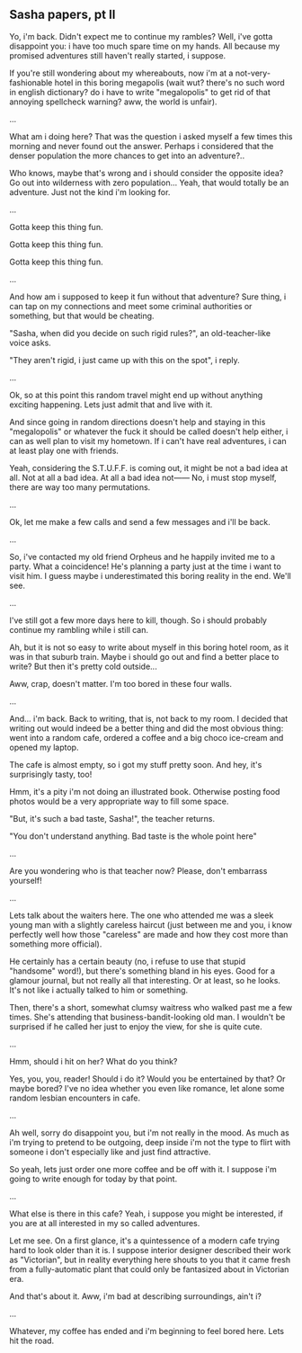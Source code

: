 Sasha papers, pt II
-------------------

Yo, i'm back. Didn't expect me to continue my rambles? Well, i've gotta
disappoint you: i have too much spare time on my hands. All because my promised
adventures still haven't really started, i suppose.

If you're still wondering about my whereabouts, now i'm at a
not-very-fashionable hotel in this boring megapolis (wait wut? there's no such
word in english dictionary? do i have to write "megalopolis" to get rid of that
annoying spellcheck warning? aww, the world is unfair).

...

What am i doing here? That was the question i asked myself a few times this
morning and never found out the answer. Perhaps i considered that the denser
population the more chances to get into an adventure?..

Who knows, maybe that's wrong and i should consider the opposite idea? Go out
into wilderness with zero population... Yeah, that would totally be an
adventure. Just not the kind i'm looking for.

...

Gotta keep this thing fun.

Gotta keep this thing fun.

Gotta keep this thing fun.

...

And how am i supposed to keep it fun without that adventure? Sure thing, i can
tap on my connections and meet some criminal authorities or something, but that
would be cheating.

"Sasha, when did you decide on such rigid rules?", an old-teacher-like voice
asks.

"They aren't rigid, i just came up with this on the spot", i reply.

...

Ok, so at this point this random travel might end up without anything exciting
happening. Lets just admit that and live with it.

And since going in random directions doesn't help and staying in this
"megalopolis" or whatever the fuck it should be called doesn't help either, i
can as well plan to visit my hometown. If i can't have real adventures, i can at
least play one with friends.

Yeah, considering the S.T.U.F.F. is coming out, it might be not a bad idea at
all. Not at all a bad idea. At all a bad idea not—— No, i must stop myself,
there are way too many permutations.

...

Ok, let me make a few calls and send a few messages and i'll be back.

...

So, i've contacted my old friend Orpheus and he happily invited me to a party.
What a coincidence! He's planning a party just at the time i want to visit him.
I guess maybe i underestimated this boring reality in the end. We'll see.

...

I've still got a few more days here to kill, though. So i should probably
continue my rambling while i still can.

Ah, but it is not so easy to write about myself in this boring hotel room, as it
was in that suburb train. Maybe i should go out and find a better place to write?
But then it's pretty cold outside...

Aww, crap, doesn't matter. I'm too bored in these four walls.

...

And... i'm back. Back to writing, that is, not back to my room. I decided that
writing out would indeed be a better thing and did the most obvious thing: went
into a random cafe, ordered a coffee and a big choco ice-cream and opened my
laptop.

The cafe is almost empty, so i got my stuff pretty soon. And hey, it's
surprisingly tasty, too!

Hmm, it's a pity i'm not doing an illustrated book. Otherwise posting food
photos would be a very appropriate way to fill some space.

"But, it's such a bad taste, Sasha!", the teacher returns.

"You don't understand anything. Bad taste is the whole point here"

...

Are you wondering who is that teacher now? Please, don't embarrass yourself!

...

Lets talk about the waiters here. The one who attended me was a sleek young man
with a slightly careless haircut (just between me and you, i know perfectly well
how those "careless" are made and how they cost more than something more
official).

He certainly has a certain beauty (no, i refuse to use that stupid "handsome"
word!), but there's something bland in his eyes. Good for a glamour journal, but
not really all that interesting. Or at least, so he looks. It's not like i
actually talked to him or something.

Then, there's a short, somewhat clumsy waitress who walked past me a few times.
She's attending that business-bandit-looking old man. I wouldn't be surprised if
he called her just to enjoy the view, for she is quite cute.

...

Hmm, should i hit on her? What do you think?

Yes, you, you, reader! Should i do it? Would you be entertained by that? Or
maybe bored? I've no idea whether you even like romance, let alone some random
lesbian encounters in cafe.

...

Ah well, sorry do disappoint you, but i'm not really in the mood. As much as i'm
trying to pretend to be outgoing, deep inside i'm not the type to flirt with
someone i don't especially like and just find attractive.

So yeah, lets just order one more coffee and be off with it. I suppose i'm going
to write enough for today by that point.

...

What else is there in this cafe? Yeah, i suppose you might be interested, if you
are at all interested in my so called adventures.

Let me see. On a first glance, it's a quintessence of a modern cafe trying hard
to look older than it is. I suppose interior designer described their work as
"Victorian", but in reality everything here shouts to you that it came fresh
from a fully-automatic plant that could only be fantasized about in Victorian
era.

And that's about it. Aww, i'm bad at describing surroundings, ain't i?

...

Whatever, my coffee has ended and i'm beginning to feel bored here. Lets hit the
road.
